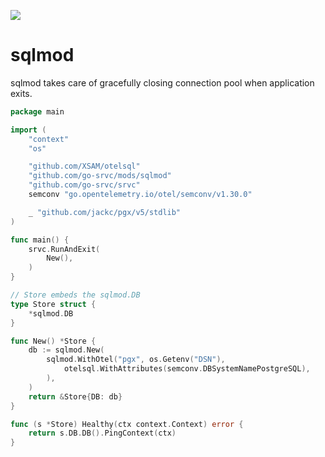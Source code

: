 [![](https://pkg.go.dev/badge/github.com/go-srvc/mods/sqlmod.svg)](https://pkg.go.dev/github.com/go-srvc/mods/sqlmod)

# sqlmod

sqlmod takes care of gracefully closing connection pool when application exits.

```go
package main

import (
	"context"
	"os"

	"github.com/XSAM/otelsql"
	"github.com/go-srvc/mods/sqlmod"
	"github.com/go-srvc/srvc"
	semconv "go.opentelemetry.io/otel/semconv/v1.30.0"

	_ "github.com/jackc/pgx/v5/stdlib"
)

func main() {
	srvc.RunAndExit(
		New(),
	)
}

// Store embeds the sqlmod.DB
type Store struct {
	*sqlmod.DB
}

func New() *Store {
	db := sqlmod.New(
		sqlmod.WithOtel("pgx", os.Getenv("DSN"),
			otelsql.WithAttributes(semconv.DBSystemNamePostgreSQL),
		),
	)
	return &Store{DB: db}
}

func (s *Store) Healthy(ctx context.Context) error {
	return s.DB.DB().PingContext(ctx)
}
```
